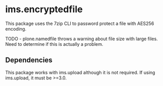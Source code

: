 # ims.encryptedfile

This package uses the 7zip CLI to password protect a file with AES256 encoding.

TODO - plone.namedfile throws a warning about file size with large files. Need to determine if this is actually a problem.

## Dependencies

This package works with ims.upload although it is not required. If using ims.upload, it must be >=3.0.